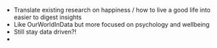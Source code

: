 - Translate existing research on happiness / how to live a good life into easier to digest insights
- Like OurWorldInData but more focused on psychology and wellbeing
- Still stay data driven?!
- 

